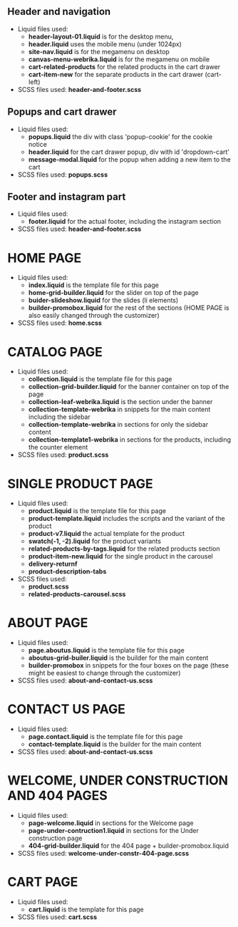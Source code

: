 ## Header and navigation
* Liquid files used: 
    * **header-layout-01.liquid** is for the desktop menu, 
    * **header.liquid** uses the mobile menu (under 1024px)
    * **site-nav.liquid** is for the megamenu on desktop
    * **canvas-menu-webrika.liquid** is for the megamenu on mobile
    * **cart-related-products** for the related products in the cart drawer
    * **cart-item-new** for the separate products in the cart drawer (cart-left)
* SCSS files used: **header-and-footer.scss**

## Popups and cart drawer
* Liquid files used: 
    * **popups.liquid** the div with class 'popup-cookie' for the cookie notice
    * **header.liquid** for the cart drawer popup, div with id 'dropdown-cart'
    * **message-modal.liquid** for the popup when adding a new item to the cart
* SCSS files used: **popups.scss**

## Footer and instagram part
* Liquid files used: 
    * **footer.liquid** for the actual footer, including the instagram section
* SCSS files used: **header-and-footer.scss**


# HOME PAGE
* Liquid files used:
    * **index.liquid** is the template file for this page
    * **home-grid-builder.liquid** for the slider on top of the page
    * **buider-slideshow.liquid** for the slides (li elements)
    * **builder-promobox.liquid** for the rest of the sections 
    (HOME PAGE is also easily changed through the customizer)
* SCSS files used: **home.scss**


# CATALOG PAGE
* Liquid files used:
    * **collection.liquid** is the template file for this page
    * **collection-grid-builder.liquid** for the banner container on top of the page
    * **collection-leaf-webrika.liquid** is the section under the banner
    * **collection-template-webrika** in snippets for the main content including the sidebar
    * **collection-template-webrika** in sections for only the sidebar content
    * **collection-template1-webrika** in sections for the products, including the counter element
* SCSS files used: **product.scss** 


# SINGLE PRODUCT PAGE
* Liquid files used: 
    * **product.liquid** is the template file for this page
    * **product-template.liquid** includes the scripts and the variant of the product
    * **product-v7.liquid** the actual template for the product
    * **swatch(-1, -2).liquid** for the product variants
    * **related-products-by-tags.liquid** for the related products section
    * **product-item-new.liquid** for the single product in the carousel
    * **delivery-returnf**
    * **product-description-tabs**
* SCSS files used: 
    * **product.scss**
    * **related-products-carousel.scss**

# ABOUT PAGE
* Liquid files used:
    * **page.aboutus.liquid** is the template file for this page
    * **aboutus-grid-builer.liquid** is the builder for the main content
    * **builder-promobox** in snippets for the four boxes on the page (these might be easiest to change through the customizer)
* SCSS files used: **about-and-contact-us.scss**

# CONTACT US PAGE 
* Liquid files used:
    * **page.contact.liquid** is the template file for this page
    * **contact-template.liquid** is the builder for the main content
* SCSS files used: **about-and-contact-us.scss**

# WELCOME, UNDER CONSTRUCTION AND 404 PAGES
* Liquid files used:
    * **page-welcome.liquid** in sections for the Welcome page
    * **page-under-contruction1.liquid** in sections for the Under construction page
    * **404-grid-builder.liquid** for the 404 page + builder-promobox.liquid
* SCSS files used: **welcome-under-constr-404-page.scss**

# CART PAGE
* Liquid files used:
    * **cart.liquid** is the template for this page
* SCSS files used: **cart.scss**